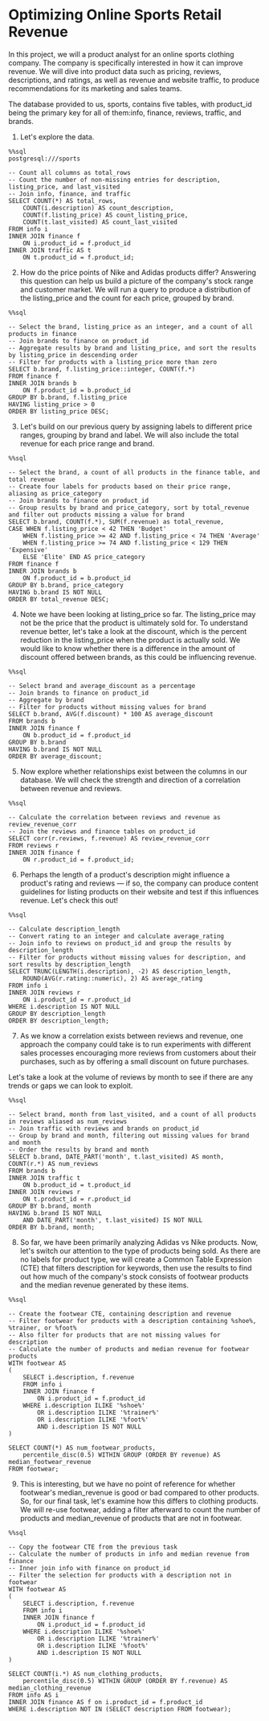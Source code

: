 # Optimizing Online Sports Retail Revenue

In this project, we will a product analyst for an online sports clothing company. The company is specifically interested in how it can improve revenue. We will dive into product data such as pricing, reviews, descriptions, and ratings, as well as revenue and website traffic, to produce recommendations for its marketing and sales teams.

The database provided to us, sports, contains five tables, with product_id being the primary key for all of them:info, finance, reviews, traffic, and brands.

1. Let's explore the data.
```
%%sql
postgresql:///sports

-- Count all columns as total_rows
-- Count the number of non-missing entries for description, listing_price, and last_visited
-- Join info, finance, and traffic
SELECT COUNT(*) AS total_rows, 
    COUNT(i.description) AS count_description, 
    COUNT(f.listing_price) AS count_listing_price, 
    COUNT(t.last_visited) AS count_last_visited 
FROM info i
INNER JOIN finance f
    ON i.product_id = f.product_id
INNER JOIN traffic AS t
    ON t.product_id = f.product_id;
 ```
 
 2. How do the price points of Nike and Adidas products differ? Answering this question can help us build a picture of the company's stock range and customer market. We will run a query to produce a distribution of the listing_price and the count for each price, grouped by brand.
```
%%sql

-- Select the brand, listing_price as an integer, and a count of all products in finance 
-- Join brands to finance on product_id
-- Aggregate results by brand and listing_price, and sort the results by listing_price in descending order
-- Filter for products with a listing_price more than zero
SELECT b.brand, f.listing_price::integer, COUNT(f.*)
FROM finance f
INNER JOIN brands b 
    ON f.product_id = b.product_id
GROUP BY b.brand, f.listing_price
HAVING listing_price > 0
ORDER BY listing_price DESC;
```

3. Let's build on our previous query by assigning labels to different price ranges, grouping by brand and label. We will also include the total revenue for each price range and brand.
```
%%sql

-- Select the brand, a count of all products in the finance table, and total revenue
-- Create four labels for products based on their price range, aliasing as price_category
-- Join brands to finance on product_id
-- Group results by brand and price_category, sort by total_revenue and filter out products missing a value for brand
SELECT b.brand, COUNT(f.*), SUM(f.revenue) as total_revenue,
CASE WHEN f.listing_price < 42 THEN 'Budget'
    WHEN f.listing_price >= 42 AND f.listing_price < 74 THEN 'Average'
    WHEN f.listing_price >= 74 AND f.listing_price < 129 THEN 'Expensive'
    ELSE 'Elite' END AS price_category
FROM finance f
INNER JOIN brands b 
    ON f.product_id = b.product_id
GROUP BY b.brand, price_category
HAVING b.brand IS NOT NULL
ORDER BY total_revenue DESC;
```

4. Note we have been looking at listing_price so far. The listing_price may not be the price that the product is ultimately sold for. To understand revenue better, let's take a look at the discount, which is the percent reduction in the listing_price when the product is actually sold. We would like to know whether there is a difference in the amount of discount offered between brands, as this could be influencing revenue.
```
%%sql

-- Select brand and average_discount as a percentage
-- Join brands to finance on product_id
-- Aggregate by brand
-- Filter for products without missing values for brand
SELECT b.brand, AVG(f.discount) * 100 AS average_discount
FROM brands b
INNER JOIN finance f 
    ON b.product_id = f.product_id
GROUP BY b.brand
HAVING b.brand IS NOT NULL
ORDER BY average_discount;
```

5. Now explore whether relationships exist between the columns in our database. We will check the strength and direction of a correlation between revenue and reviews.
```
%%sql

-- Calculate the correlation between reviews and revenue as review_revenue_corr
-- Join the reviews and finance tables on product_id
SELECT corr(r.reviews, f.revenue) AS review_revenue_corr
FROM reviews r
INNER JOIN finance f 
    ON r.product_id = f.product_id;
```

6. Perhaps the length of a product's description might influence a product's rating and reviews — if so, the company can produce content guidelines for listing products on their website and test if this influences revenue. Let's check this out!
```
%%sql

-- Calculate description_length
-- Convert rating to an integer and calculate average_rating
-- Join info to reviews on product_id and group the results by description_length
-- Filter for products without missing values for description, and sort results by description_length
SELECT TRUNC(LENGTH(i.description), -2) AS description_length,
    ROUND(AVG(r.rating::numeric), 2) AS average_rating
FROM info i
INNER JOIN reviews r 
    ON i.product_id = r.product_id
WHERE i.description IS NOT NULL
GROUP BY description_length
ORDER BY description_length;
```

7. As we know a correlation exists between reviews and revenue, one approach the company could take is to run experiments with different sales processes encouraging more reviews from customers about their purchases, such as by offering a small discount on future purchases.

Let's take a look at the volume of reviews by month to see if there are any trends or gaps we can look to exploit.
```
%%sql

-- Select brand, month from last_visited, and a count of all products in reviews aliased as num_reviews
-- Join traffic with reviews and brands on product_id
-- Group by brand and month, filtering out missing values for brand and month
-- Order the results by brand and month
SELECT b.brand, DATE_PART('month', t.last_visited) AS month, COUNT(r.*) AS num_reviews
FROM brands b
INNER JOIN traffic t 
    ON b.product_id = t.product_id
INNER JOIN reviews r 
    ON t.product_id = r.product_id
GROUP BY b.brand, month
HAVING b.brand IS NOT NULL
    AND DATE_PART('month', t.last_visited) IS NOT NULL
ORDER BY b.brand, month;
```

8. So far, we have been primarily analyzing Adidas vs Nike products. Now, let's switch our attention to the type of products being sold. As there are no labels for product type, we will create a Common Table Expression (CTE) that filters description for keywords, then use the results to find out how much of the company's stock consists of footwear products and the median revenue generated by these items.
```
%%sql

-- Create the footwear CTE, containing description and revenue
-- Filter footwear for products with a description containing %shoe%, %trainer, or %foot%
-- Also filter for products that are not missing values for description
-- Calculate the number of products and median revenue for footwear products
WITH footwear AS
(
    SELECT i.description, f.revenue
    FROM info i
    INNER JOIN finance f 
        ON i.product_id = f.product_id
    WHERE i.description ILIKE '%shoe%'
        OR i.description ILIKE '%trainer%'
        OR i.description ILIKE '%foot%'
        AND i.description IS NOT NULL
)

SELECT COUNT(*) AS num_footwear_products, 
    percentile_disc(0.5) WITHIN GROUP (ORDER BY revenue) AS median_footwear_revenue
FROM footwear;
```

9. This is interesting, but we have no point of reference for whether footwear's median_revenue is good or bad compared to other products. So, for our final task, let's examine how this differs to clothing products. We will re-use footwear, adding a filter afterward to count the number of products and median_revenue of products that are not in footwear.
```
%%sql

-- Copy the footwear CTE from the previous task
-- Calculate the number of products in info and median revenue from finance
-- Inner join info with finance on product_id
-- Filter the selection for products with a description not in footwear
WITH footwear AS
(
    SELECT i.description, f.revenue
    FROM info i
    INNER JOIN finance f 
        ON i.product_id = f.product_id
    WHERE i.description ILIKE '%shoe%'
        OR i.description ILIKE '%trainer%'
        OR i.description ILIKE '%foot%'
        AND i.description IS NOT NULL
)

SELECT COUNT(i.*) AS num_clothing_products, 
    percentile_disc(0.5) WITHIN GROUP (ORDER BY f.revenue) AS median_clothing_revenue
FROM info AS i
INNER JOIN finance AS f on i.product_id = f.product_id
WHERE i.description NOT IN (SELECT description FROM footwear);
```
